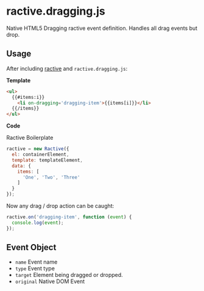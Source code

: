 # ractive.dragging.js

Native HTML5 Dragging ractive event definition. Handles all drag events but drop.

## Usage

After including [ractive](https://github.com/Rich-Harris/Ractive) and `ractive.dragging.js`:

**Template**

```html
<ul>
  {{#items:i}}
    <li on-dragging='dragging-item'>{{items[i]}}</li>
  {{/items}}
</ul>
```   

**Code**

Ractive Boilerplate

```js
ractive = new Ractive({
  el: containerElement,
  template: templateElement,
  data: {
    items: [
      'One', 'Two', 'Three'
    ]
  }
});
```

Now any drag / drop action can be caught:

```js
ractive.on('dragging-item', function (event) {
  console.log(event);
});
```

## Event Object

- `name` Event name
- `type` Event type
- `target` Element being dragged or dropped.
- `original` Native DOM Event